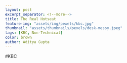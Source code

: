 ```yaml
---
layout: post
excerpt_separator: <!--more-->
title: The Real Hotseat
feature-img: "assets/img/pexels/kbc.jpg"
thumbnail: "assets/thumbnails/pexels/desk-messy.jpeg"
tags: [KBC, Non-Technical]
color: brown
author: Aditya Gupta
---
```


#KBC

<!--more-->